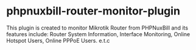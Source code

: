 # phpnuxbill-router-monitor-plugin
 This plugin is created to monitor Mikrotik Router from PHPNuxBill and its features include: Router System Information, Interface Monitoring, Online Hotspot Users, Online PPPoE Users. e.t.c
